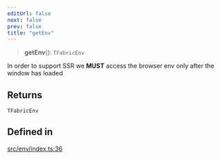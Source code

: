 ```yaml
---
editUrl: false
next: false
prev: false
title: "getEnv"
---
```


> **getEnv**(): `TFabricEnv`

In order to support SSR we **MUST** access the browser env only after the window has loaded

## Returns

`TFabricEnv`

## Defined in

[src/env/index.ts:36](https://github.com/fabricjs/fabric.js/blob/8748628df7e9de00ba77413bfc3ad9e9fe9d4f30/src/env/index.ts#L36)
